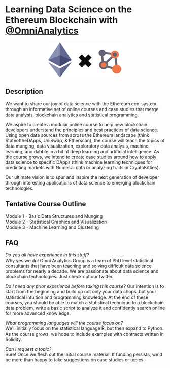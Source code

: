 # Learning Data Science on the Ethereum Blockchain with [@OmniAnalytics](https://twitter.com/OmniAnalytics)

<p align="center">
<img src="images/logo.png">
</p>

## Description

We want to share our joy of data science with the Ethereum eco-system through an informative set of online courses and case studies that merge data analysis, blockchain analytics and statistical programming.

We aspire to create a modular online course to help new blockchain developers understand the principles and best practices of data science. Using open data sources from across the Ethereum landscape (think StateoftheDApps, UniSwap, & Etherscan), the course will teach the topics of data munging, data visualization, exploratory data analysis, machine learning, and dabble in a bit of deep learning and artificial intelligence.  As the course grows, we intend to create case studies around how to apply data science to specific DApps (think machine learning techniques for predicting markets with Numer.ai data or analyzing traits in CryptoKitties).

Our ultimate vision is to spur and inspire the next generation of developer through interesting applications of data science to emerging blockchain technologies.

## Tentative Course Outline

Module 1 - Basic Data Structures and Munging  
Module 2 - Statistical Graphics and Visualization  
Module 3 - Machine Learning and Clustering  

## FAQ

*Do you all have experience in this stuff?*  
Why yes we do! Omni Analytics Group is a team of PhD level statistical consultants that have been teaching and solving difficult data science problems for nearly a decade. We are passionate about data science and blockchain technologies. Just check out our twitter.

*Do I need any prior experience before taking this course?*
Our intention is to start from the beginning and build up not only your data chops, but your statistical intuition and programming knowledge. At the end of these courses, you should be able to match a statistical technique to a blockchain data problem, write a basic script to analyze it and confidently search online for more advanced knowledge.

*What programming languages will the course focus on?*  
We'll initially focus on the statistical language R, but then expand to Python. As the course grows, we hope to include examples with contracts written in Solidity.

*Can I request a topic?*  
Sure! Once we flesh out the initial course material. If funding persists, we'd be more than happy to take suggestions on case studies or topics.
